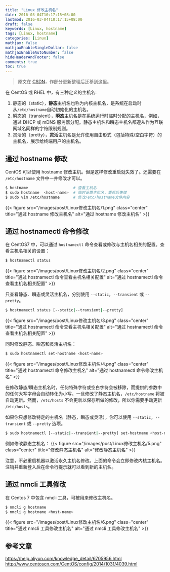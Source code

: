 ```yaml
---
title: "Linux 修改主机名"
date: 2016-03-04T10:17:15+08:00
lastmod: 2016-03-04T10:17:15+08:00
draft: false
keywords: [Linux, hostname]
tags: [Linux, hostname]
categories: [Linux]
mathjax: false
mathjaxEnableSingleDollar: false
mathjaxEnableAutoNumber: false
hideHeaderAndFooter: false
comments: true
toc: true
---
```


> 原文在 [CSDN](https://blog.csdn.net/Meoop/article/details/50804308)，作部分更新整理后迁移到这里。

在 CentOS 或 RHEL 中，有三种定义的主机名:

1. 静态的（static），**静态**主机名也称为内核主机名，是系统在启动时从`/etc/hostname`自动初始化的主机名。
2. 瞬态的（transient），**瞬态**主机名是在系统运行时临时分配的主机名，例如，通过 DHCP 或 mDNS 服务器分配。静态主机名和瞬态主机名都遵从作为互联网域名同样的字符限制规则。
3. 灵活的（pretty），**灵活**主机名是允许使用自由形式（包括特殊/空白字符）的主机名，展示给终端用户的主机名。

<!--more-->
## 通过 hostname 修改
CentOS 可以使用 hostname 修改主机。但是这样修改重启就失效了。还需要在 `/etc/hostname` 文件中一并修改才可以。

```bash
$ hostname                    # 查看主机名
$ sudo hostname  <host-name>  # 临时设置主机名，重启后失效
$ sudo vim /etc/hostname      # 修改/etc/hostname文件内容
```

{{< figure src="/images/post/Linux修改主机名/1.png" class="center" title="通过 hostname 修改主机名" alt="通过 hostname 修改主机名" >}}

## 通过 hostnamectl 命令修改
在 CentOS7 中，可以通过 `hostnamectl` 命令查看或修改与主机名相关的配置。查看主机名相关的设置：

```bash
$ hostnamectl status
```

{{< figure src="/images/post/Linux修改主机名/2.png" class="center" title="通过 hostnamectl 命令查看主机名相关配置" alt="通过 hostnamectl 命令查看主机名相关配置" >}}

只查看静态、瞬态或灵活主机名，分别使用 `--static`，`--transient` 或 `--pretty`。

```bash
$ hostnamectl status [--static|--transient|--pretty]
```

{{< figure src="/images/post/Linux修改主机名/3.png" class="center" title="通过 hostnamectl 命令查看主机名相关配置" alt="通过 hostnamectl 命令查看主机名相关配置" >}}

同时修改静态、瞬态和灵活主机名：

```bash
$ sudo hostnamectl set-hostname <host-name>
```

{{< figure src="/images/post/Linux修改主机名/4.png" class="center" title="通过 hostnamectl 命令修改主机名" alt="通过 hostnamectl 命令修改主机名" >}}

在修改静态/瞬态主机名时，任何特殊字符或空白字符会被移除，而提供的参数中的任何大写字母会自动转化为小写。一旦修改了静态主机名，`/etc/hostname` 将被自动更新。然而，`/etc/hosts` 不会更新以保存所做的修改，所以你需要手动更新 `/etc/hosts`。

如果你只想修改特定的主机名（静态，瞬态或灵活），你可以使用 `--static`，`--transient` 或 `--pretty` 选项。

```bash
$ sudo hostnamectl [--static|--transient|--pretty] set-hostname <host-name>
```

例如修改静态主机名：
{{< figure src="/images/post/Linux修改主机名/5.png" class="center" title="修改静态主机名" alt="修改静态主机名" >}}

注意，不必重启机器以激活永久主机名修改。上面的命令会立即修改内核主机名。注销并重新登入后在命令行提示就可以看到新的主机名。

## 通过 nmcli 工具修改
在 Centos 7 中包含 nmcli 工具，可被用来修改主机名。

```bash
$ nmcli g hostname
$ nmcli g hostname <host-name>
```

{{< figure src="/images/post/Linux修改主机名/6.png" class="center" title="通过 nmcli 工具修改主机名" alt="通过 nmcli 工具修改主机名" >}}

## 参考文章
https://help.aliyun.com/knowledge_detail/6705956.html  
http://www.centoscn.com/CentOS/config/2014/1031/4039.html
